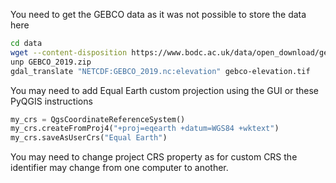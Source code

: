 You need to get the GEBCO data as it was not possible to store the data here

```bash
cd data
wget --content-disposition https://www.bodc.ac.uk/data/open_download/gebco/GEBCO_15SEC/zip/
unp GEBCO_2019.zip
gdal_translate "NETCDF:GEBCO_2019.nc:elevation" gebco-elevation.tif
```

You may need to add Equal Earth custom projection using the GUI or these PyQGIS instructions

```python
my_crs = QgsCoordinateReferenceSystem()
my_crs.createFromProj4("+proj=eqearth +datum=WGS84 +wktext")
my_crs.saveAsUserCrs("Equal Earth")
```

You may need to change project CRS property as for custom CRS the identifier may change from one computer to another.